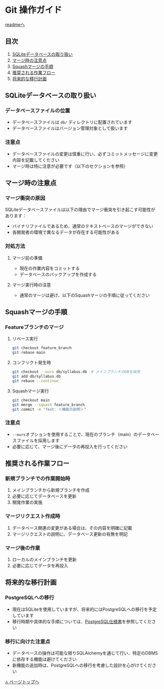 # Git 操作ガイド

[readmeへ](../README.md)

## 目次
1. [SQLiteデータベースの取り扱い](#sqliteデータベースの取り扱い)
2. [マージ時の注意点](#マージ時の注意点)
3. [Squashマージの手順](#squashマージの手順)
4. [推奨される作業フロー](#推奨される作業フロー)
5. [将来的な移行計画](#将来的な移行計画)

## SQLiteデータベースの取り扱い

### データベースファイルの位置
- データベースファイルは `db/` ディレクトリに配置されています
- データベースファイルはバージョン管理対象として扱います

### 注意点
- データベースファイルの変更は慎重に行い、必ずコミットメッセージに変更内容を記載してください
- マージ時は特に注意が必要です（以下のセクションを参照）

## マージ時の注意点

### マージ衝突の原因
SQLiteデータベースファイルは以下の理由でマージ衝突を引き起こす可能性があります：
- バイナリファイルであるため、通常のテキストベースのマージができない
- 各開発者の環境で異なるデータが存在する可能性がある

### 対処方法
1. マージ前の準備
   - 現在の作業内容をコミットする
   - データベースのバックアップを作成する

2. マージ実行時の注意
   - 通常のマージは避け、以下のSquashマージの手順に従ってください

## Squashマージの手順

### Featureブランチのマージ
1. リベース実行
   ```bash
   git checkout feature_branch
   git rebase main
   ```

2. コンフリクト発生時
   ```bash
   git checkout --ours db/syllabus.db  # メインブランチのDBを採用
   git add db/syllabus.db
   git rebase --continue
   ```

3. Squashマージ実行
   ```bash
   git checkout main
   git merge --squash feature_branch
   git commit -m "feat: ＜機能の説明＞"
   ```

### 注意点
- `--ours`オプションを使用することで、現在のブランチ（main）のデータベースファイルを採用します
- 必要に応じて、マージ後にデータの再投入を行ってください

## 推奨される作業フロー

### 新規ブランチでの作業開始時
1. メインブランチから新規ブランチを作成
2. 必要に応じてデータベースを更新
3. 開発作業の実施

### マージリクエスト作成時
1. データベース関連の変更がある場合は、その内容を明確に記載
2. マージリクエストの説明に、データベース更新の有無を明記

### マージ後の作業
1. ローカルのメインブランチを更新
2. 必要に応じてデータを再投入

## 将来的な移行計画

### PostgreSQLへの移行
- 現在はSQLiteを使用していますが、将来的にはPostgreSQLへの移行を予定しています
- 移行時期や具体的な手順については、[PostgreSQL仕様書](../docs/postgresql.md)を参照してください

### 移行に向けた注意点
- データベースの操作は可能な限りSQLAlchemyを通じて行い、特定のDBMSに依存する機能は避けてください
- 新機能の追加時は、PostgreSQLへの移行を考慮した設計を心がけてください

[🔝 ページトップへ](#git-操作ガイド) 